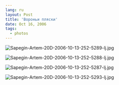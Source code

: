 ```yaml
---
lang: ru
layout: Post
title: 'Вороньи пляски'
date: Oct 16, 2006
tags:
  - photos
---
```


![Sapegin-Artem-20D-2006-10-13-252-5289-lj.jpg](upload://Sapegin-Artem-20D-2006-10-13-252-5289-lj.jpg)

<!--more-->

![Sapegin-Artem-20D-2006-10-13-252-5288-lj.jpg](upload://Sapegin-Artem-20D-2006-10-13-252-5288-lj.jpg)

![Sapegin-Artem-20D-2006-10-13-252-5287-lj.jpg](upload://Sapegin-Artem-20D-2006-10-13-252-5287-lj.jpg)

![Sapegin-Artem-20D-2006-10-13-252-5293-lj.jpg](upload://Sapegin-Artem-20D-2006-10-13-252-5293-lj.jpg)
